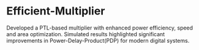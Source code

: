 # Efficient-Multiplier
 Developed a PTL-based multiplier with enhanced power efficiency, speed and area optimization. Simulated results highlighted significant  improvements in Power-Delay-Product(PDP) for modern digital systems.
